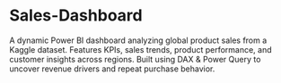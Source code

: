 # Sales-Dashboard
A dynamic Power BI dashboard analyzing global product sales from a Kaggle dataset. Features KPIs, sales trends, product performance, and customer insights across regions. Built using DAX &amp; Power Query to uncover revenue drivers and repeat purchase behavior.
